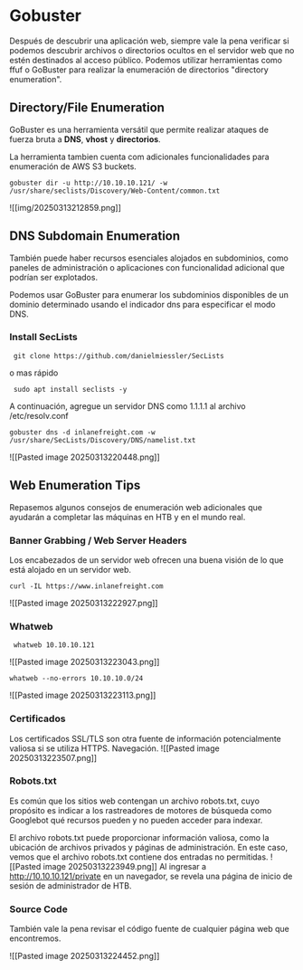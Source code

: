 # Gobuster
Después de descubrir una aplicación web, siempre vale la pena verificar si podemos descubrir archivos o directorios ocultos en el servidor web que no estén destinados al acceso público.
Podemos utilizar herramientas como ffuf o GoBuster para realizar la enumeración de directorios "directory enumeration". 

## Directory/File Enumeration
GoBuster es una herramienta versátil que permite realizar ataques de fuerza bruta a **DNS**, **vhost** y **directorios**.

La herramienta tambien cuenta com adicionales funcionalidades para enumeración de AWS S3 buckets. 

```shell-session
gobuster dir -u http://10.10.10.121/ -w /usr/share/seclists/Discovery/Web-Content/common.txt
```

![[img/20250313212859.png]]

## DNS Subdomain Enumeration
También puede haber recursos esenciales alojados en subdominios, como paneles de administración o aplicaciones con funcionalidad adicional que podrían ser explotados.

Podemos usar GoBuster para enumerar los subdominios disponibles de un dominio determinado usando el indicador dns para especificar el modo DNS.

### Install SecLists

```shell-session
 git clone https://github.com/danielmiessler/SecLists
```

o mas rápido 
```shell-session
 sudo apt install seclists -y
```

A continuación, agregue un servidor DNS como 1.1.1.1 al archivo /etc/resolv.conf

```shell-session
gobuster dns -d inlanefreight.com -w /usr/share/SecLists/Discovery/DNS/namelist.txt
```
![[Pasted image 20250313220448.png]]

## Web Enumeration Tips
Repasemos algunos consejos de enumeración web adicionales que ayudarán a completar las máquinas en HTB y en el mundo real.

### Banner Grabbing / Web Server Headers
Los encabezados de un servidor web ofrecen una buena visión de lo que está alojado en un servidor web.

```shell-session
curl -IL https://www.inlanefreight.com
```
![[Pasted image 20250313222927.png]]

### Whatweb
```shell-session
 whatweb 10.10.10.121
```
![[Pasted image 20250313223043.png]]

```shell-session
whatweb --no-errors 10.10.10.0/24
```
![[Pasted image 20250313223113.png]]

### Certificados
Los certificados SSL/TLS son otra fuente de información potencialmente valiosa si se utiliza HTTPS. Navegación.
![[Pasted image 20250313223507.png]]
### Robots.txt
Es común que los sitios web contengan un archivo robots.txt, cuyo propósito es indicar a los rastreadores de motores de búsqueda como Googlebot qué recursos pueden y no pueden acceder para indexar.

El archivo robots.txt puede proporcionar información valiosa, como la ubicación de archivos privados y páginas de administración. En este caso, vemos que el archivo robots.txt contiene dos entradas no permitidas.
![[Pasted image 20250313223949.png]]
Al ingresar a http://10.10.10.121/private en un navegador, se revela una página de inicio de sesión de administrador de HTB.

### Source Code
También vale la pena revisar el código fuente de cualquier página web que encontremos.

![[Pasted image 20250313224452.png]]